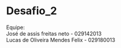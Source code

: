 # Desafio_2

Equipe: 
<br>
José de assis freitas neto - 029142013
<br>
Lucas de Oliveira Mendes Felix - 029180013

